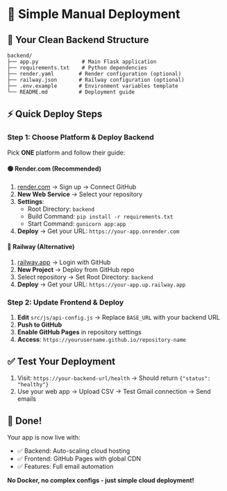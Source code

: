 # 🚀 Simple Manual Deployment

## 📁 Your Clean Backend Structure
```
backend/
├── app.py              # Main Flask application
├── requirements.txt    # Python dependencies
├── render.yaml        # Render configuration (optional)
├── railway.json       # Railway configuration (optional)  
├── .env.example       # Environment variables template
└── README.md          # Deployment guide
```

## ⚡ Quick Deploy Steps

### Step 1: Choose Platform & Deploy Backend
Pick **ONE** platform and follow their guide:

#### 🟢 Render.com (Recommended)
1. [render.com](https://render.com) → Sign up → Connect GitHub
2. **New Web Service** → Select your repository
3. **Settings**:
   - Root Directory: `backend`
   - Build Command: `pip install -r requirements.txt`
   - Start Command: `gunicorn app:app`
4. **Deploy** → Get your URL: `https://your-app.onrender.com`

#### 🚂 Railway (Alternative)
1. [railway.app](https://railway.app) → Login with GitHub  
2. **New Project** → Deploy from GitHub repo
3. Select repository → Set Root Directory: `backend`
4. **Deploy** → Get your URL: `https://your-app.up.railway.app`

### Step 2: Update Frontend & Deploy
1. **Edit** `src/js/api-config.js` → Replace `BASE_URL` with your backend URL
2. **Push to GitHub** 
3. **Enable GitHub Pages** in repository settings
4. **Access**: `https://yourusername.github.io/repository-name`

## ✅ Test Your Deployment
1. Visit: `https://your-backend-url/health` → Should return `{"status": "healthy"}`
2. Use your web app → Upload CSV → Test Gmail connection → Send emails

## 🎉 Done!
Your app is now live with:
- ✅ Backend: Auto-scaling cloud hosting
- ✅ Frontend: GitHub Pages with global CDN  
- ✅ Features: Full email automation

**No Docker, no complex configs - just simple cloud deployment!**
